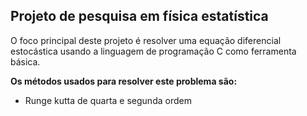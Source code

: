 ## Projeto de pesquisa em física estatística

O foco principal deste projeto é resolver uma equação diferencial estocástica usando a linguagem de programação C como ferramenta básica.

**Os métodos usados para resolver este problema são:**
- Runge kutta de quarta e segunda ordem

